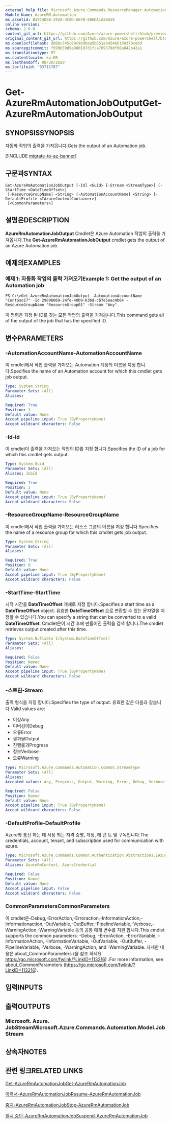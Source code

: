 ```yaml
---
external help file: Microsoft.Azure.Commands.ResourceManager.Automation.dll-Help.xml
Module Name: AzureRM.Automation
ms.assetid: B39C4D6B-392A-4C8D-A6FB-886DA1A2BA58
online version: ''
schema: 2.0.0
content_git_url: https://github.com/Azure/azure-powershell/blob/preview/src/ResourceManager/Automation/Commands.Automation/help/Get-AzureRMAutomationJobOutput.md
original_content_git_url: https://github.com/Azure/azure-powershell/blob/preview/src/ResourceManager/Automation/Commands.Automation/help/Get-AzureRMAutomationJobOutput.md
ms.openlocfilehash: dd80c745c99c98d6ea5b551ab454661d4370cebd
ms.sourcegitcommit: f599b50d5e980197d1fca769378df90a842b42a1
ms.translationtype: MT
ms.contentlocale: ko-KR
ms.lasthandoff: 08/20/2020
ms.locfileid: "93711787"
---
```

# <span data-ttu-id="c1b3a-101">Get-AzureRmAutomationJobOutput</span><span class="sxs-lookup"><span data-stu-id="c1b3a-101">Get-AzureRmAutomationJobOutput</span></span>

## <span data-ttu-id="c1b3a-102">SYNOPSIS</span><span class="sxs-lookup"><span data-stu-id="c1b3a-102">SYNOPSIS</span></span>
<span data-ttu-id="c1b3a-103">자동화 작업의 출력을 가져옵니다.</span><span class="sxs-lookup"><span data-stu-id="c1b3a-103">Gets the output of an Automation job.</span></span>

[!INCLUDE [migrate-to-az-banner](../../includes/migrate-to-az-banner.md)]

## <span data-ttu-id="c1b3a-104">구문과</span><span class="sxs-lookup"><span data-stu-id="c1b3a-104">SYNTAX</span></span>

```
Get-AzureRmAutomationJobOutput [-Id] <Guid> [-Stream <StreamType>] [-StartTime <DateTimeOffset>]
 [-ResourceGroupName] <String> [-AutomationAccountName] <String> [-DefaultProfile <IAzureContextContainer>]
 [<CommonParameters>]
```

## <span data-ttu-id="c1b3a-105">설명은</span><span class="sxs-lookup"><span data-stu-id="c1b3a-105">DESCRIPTION</span></span>
<span data-ttu-id="c1b3a-106">**AzureRmAutomationJobOutput** Cmdlet은 Azure Automation 작업의 출력을 가져옵니다.</span><span class="sxs-lookup"><span data-stu-id="c1b3a-106">The **Get-AzureRmAutomationJobOutput** cmdlet gets the output of an Azure Automation job.</span></span>

## <span data-ttu-id="c1b3a-107">예제의</span><span class="sxs-lookup"><span data-stu-id="c1b3a-107">EXAMPLES</span></span>

### <span data-ttu-id="c1b3a-108">예제 1: 자동화 작업의 출력 가져오기</span><span class="sxs-lookup"><span data-stu-id="c1b3a-108">Example 1: Get the output of an Automation job</span></span>
```
PS C:\>Get-AzureRmAutomationJobOutput -AutomationAccountName "Contoso17" -Id 2989b069-24fe-40b9-b3bd-cb7e5eac4b64 -ResourceGroupName "ResourceGroup01" -Stream "Any"
```

<span data-ttu-id="c1b3a-109">이 명령은 지정 된 ID를 갖는 모든 작업의 출력을 가져옵니다.</span><span class="sxs-lookup"><span data-stu-id="c1b3a-109">This command gets all of the output of the job that has the specified ID.</span></span>

## <span data-ttu-id="c1b3a-110">변수</span><span class="sxs-lookup"><span data-stu-id="c1b3a-110">PARAMETERS</span></span>

### <span data-ttu-id="c1b3a-111">-AutomationAccountName</span><span class="sxs-lookup"><span data-stu-id="c1b3a-111">-AutomationAccountName</span></span>
<span data-ttu-id="c1b3a-112">이 cmdlet에서 작업 출력을 가져오는 Automation 계정의 이름을 지정 합니다.</span><span class="sxs-lookup"><span data-stu-id="c1b3a-112">Specifies the name of an Automation account for which this cmdlet gets job output.</span></span>

```yaml
Type: System.String
Parameter Sets: (All)
Aliases: 

Required: True
Position: 1
Default value: None
Accept pipeline input: True (ByPropertyName)
Accept wildcard characters: False
```

### <span data-ttu-id="c1b3a-113">-Id</span><span class="sxs-lookup"><span data-stu-id="c1b3a-113">-Id</span></span>
<span data-ttu-id="c1b3a-114">이 cmdlet이 출력을 가져오는 작업의 ID를 지정 합니다.</span><span class="sxs-lookup"><span data-stu-id="c1b3a-114">Specifies the ID of a job for which this cmdlet gets output.</span></span>

```yaml
Type: System.Guid
Parameter Sets: (All)
Aliases: JobId

Required: True
Position: 2
Default value: None
Accept pipeline input: True (ByPropertyName)
Accept wildcard characters: False
```

### <span data-ttu-id="c1b3a-115">-ResourceGroupName</span><span class="sxs-lookup"><span data-stu-id="c1b3a-115">-ResourceGroupName</span></span>
<span data-ttu-id="c1b3a-116">이 cmdlet에서 작업 출력을 가져오는 리소스 그룹의 이름을 지정 합니다.</span><span class="sxs-lookup"><span data-stu-id="c1b3a-116">Specifies the name of a resource group for which this cmdlet gets job output.</span></span>

```yaml
Type: System.String
Parameter Sets: (All)
Aliases: 

Required: True
Position: 0
Default value: None
Accept pipeline input: True (ByPropertyName)
Accept wildcard characters: False
```

### <span data-ttu-id="c1b3a-117">-StartTime</span><span class="sxs-lookup"><span data-stu-id="c1b3a-117">-StartTime</span></span>
<span data-ttu-id="c1b3a-118">시작 시간을 **DateTimeOffset** 개체로 지정 합니다.</span><span class="sxs-lookup"><span data-stu-id="c1b3a-118">Specifies a start time as a **DateTimeOffset** object.</span></span>
<span data-ttu-id="c1b3a-119">유효한 **DateTimeOffset** 으로 변환할 수 있는 문자열을 지정할 수 있습니다.</span><span class="sxs-lookup"><span data-stu-id="c1b3a-119">You can specify a string that can be converted to a valid **DateTimeOffset**.</span></span>
<span data-ttu-id="c1b3a-120">Cmdlet은이 시간 후에 만들어진 출력을 검색 합니다.</span><span class="sxs-lookup"><span data-stu-id="c1b3a-120">The cmdlet retrieves output created after this time.</span></span>

```yaml
Type: System.Nullable`1[System.DateTimeOffset]
Parameter Sets: (All)
Aliases: 

Required: False
Position: Named
Default value: None
Accept pipeline input: True (ByPropertyName)
Accept wildcard characters: False
```

### <span data-ttu-id="c1b3a-121">-스트림</span><span class="sxs-lookup"><span data-stu-id="c1b3a-121">-Stream</span></span>
<span data-ttu-id="c1b3a-122">출력 형식을 지정 합니다.</span><span class="sxs-lookup"><span data-stu-id="c1b3a-122">Specifies the type of output.</span></span>
<span data-ttu-id="c1b3a-123">유효한 값은 다음과 같습니다.</span><span class="sxs-lookup"><span data-stu-id="c1b3a-123">Valid values are:</span></span> 

- <span data-ttu-id="c1b3a-124">이상</span><span class="sxs-lookup"><span data-stu-id="c1b3a-124">Any</span></span>
- <span data-ttu-id="c1b3a-125">디버깅이</span><span class="sxs-lookup"><span data-stu-id="c1b3a-125">Debug</span></span>
- <span data-ttu-id="c1b3a-126">오류</span><span class="sxs-lookup"><span data-stu-id="c1b3a-126">Error</span></span>
- <span data-ttu-id="c1b3a-127">결과물</span><span class="sxs-lookup"><span data-stu-id="c1b3a-127">Output</span></span>
- <span data-ttu-id="c1b3a-128">진행률과</span><span class="sxs-lookup"><span data-stu-id="c1b3a-128">Progress</span></span>
- <span data-ttu-id="c1b3a-129">정보</span><span class="sxs-lookup"><span data-stu-id="c1b3a-129">Verbose</span></span>
- <span data-ttu-id="c1b3a-130">오류</span><span class="sxs-lookup"><span data-stu-id="c1b3a-130">Warning</span></span>

```yaml
Type: Microsoft.Azure.Commands.Automation.Common.StreamType
Parameter Sets: (All)
Aliases: 
Accepted values: Any, Progress, Output, Warning, Error, Debug, Verbose

Required: False
Position: Named
Default value: None
Accept pipeline input: True (ByPropertyName)
Accept wildcard characters: False
```

### <span data-ttu-id="c1b3a-131">-DefaultProfile</span><span class="sxs-lookup"><span data-stu-id="c1b3a-131">-DefaultProfile</span></span>
<span data-ttu-id="c1b3a-132">Azure와 통신 하는 데 사용 되는 자격 증명, 계정, 테 넌 트 및 구독입니다.</span><span class="sxs-lookup"><span data-stu-id="c1b3a-132">The credentials, account, tenant, and subscription used for communication with azure.</span></span>

```yaml
Type: Microsoft.Azure.Commands.Common.Authentication.Abstractions.IAzureContextContainer
Parameter Sets: (All)
Aliases: AzureRmContext, AzureCredential

Required: False
Position: Named
Default value: None
Accept pipeline input: False
Accept wildcard characters: False
```

### <span data-ttu-id="c1b3a-133">CommonParameters</span><span class="sxs-lookup"><span data-stu-id="c1b3a-133">CommonParameters</span></span>
<span data-ttu-id="c1b3a-134">이 cmdlet은-Debug,-ErrorAction,-Erroraction,-InformationAction,-Informationaction,-OutVariable,-OutBuffer,-PipelineVariable,-Verbose,-WarningAction,-WarningVariable 등의 공통 매개 변수를 지원 합니다.</span><span class="sxs-lookup"><span data-stu-id="c1b3a-134">This cmdlet supports the common parameters: -Debug, -ErrorAction, -ErrorVariable, -InformationAction, -InformationVariable, -OutVariable, -OutBuffer, -PipelineVariable, -Verbose, -WarningAction, and -WarningVariable.</span></span> <span data-ttu-id="c1b3a-135">자세한 내용은 about_CommonParameters (을 참조 하세요 https://go.microsoft.com/fwlink/?LinkID=113216) .</span><span class="sxs-lookup"><span data-stu-id="c1b3a-135">For more information, see about_CommonParameters (https://go.microsoft.com/fwlink/?LinkID=113216).</span></span>

## <span data-ttu-id="c1b3a-136">입력</span><span class="sxs-lookup"><span data-stu-id="c1b3a-136">INPUTS</span></span>

## <span data-ttu-id="c1b3a-137">출력</span><span class="sxs-lookup"><span data-stu-id="c1b3a-137">OUTPUTS</span></span>

### <span data-ttu-id="c1b3a-138">Microsoft. Azure. JobStream</span><span class="sxs-lookup"><span data-stu-id="c1b3a-138">Microsoft.Azure.Commands.Automation.Model.JobStream</span></span>

## <span data-ttu-id="c1b3a-139">상속자</span><span class="sxs-lookup"><span data-stu-id="c1b3a-139">NOTES</span></span>

## <span data-ttu-id="c1b3a-140">관련 링크</span><span class="sxs-lookup"><span data-stu-id="c1b3a-140">RELATED LINKS</span></span>

[<span data-ttu-id="c1b3a-141">Get-AzureRmAutomationJob</span><span class="sxs-lookup"><span data-stu-id="c1b3a-141">Get-AzureRmAutomationJob</span></span>](./Get-AzureRMAutomationJob.md)

[<span data-ttu-id="c1b3a-142">이력서-AzureRmAutomationJob</span><span class="sxs-lookup"><span data-stu-id="c1b3a-142">Resume-AzureRmAutomationJob</span></span>](./Resume-AzureRMAutomationJob.md)

[<span data-ttu-id="c1b3a-143">중지-AzureRmAutomationJob</span><span class="sxs-lookup"><span data-stu-id="c1b3a-143">Stop-AzureRmAutomationJob</span></span>](./Stop-AzureRMAutomationJob.md)

[<span data-ttu-id="c1b3a-144">일시 중단-AzureRmAutomationJob</span><span class="sxs-lookup"><span data-stu-id="c1b3a-144">Suspend-AzureRmAutomationJob</span></span>](./Suspend-AzureRMAutomationJob.md)



